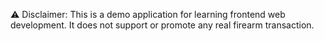 ⚠️ Disclaimer: This is a demo application for learning frontend web development. It does not support or promote any real firearm transaction.
